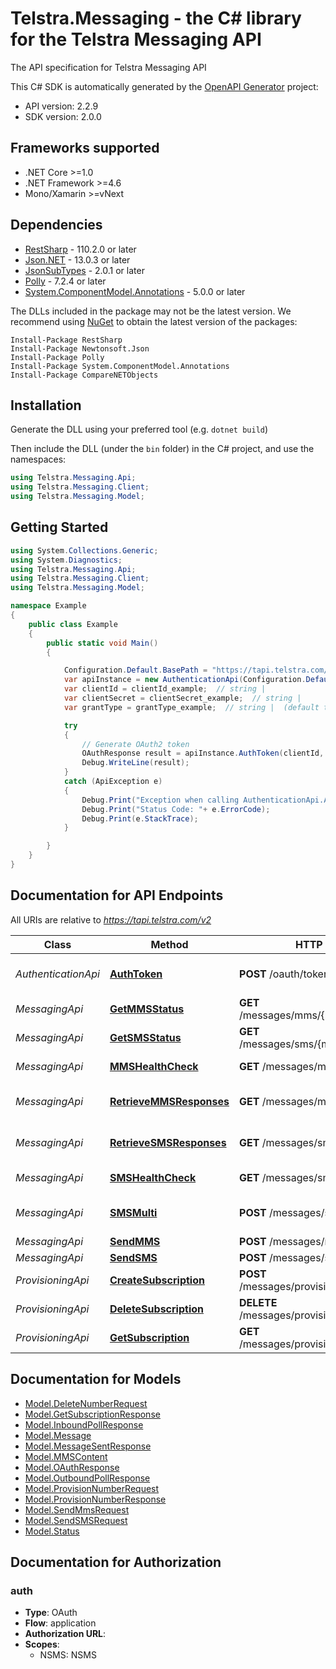 # Telstra.Messaging - the C# library for the Telstra Messaging API

The API specification for Telstra Messaging API

This C# SDK is automatically generated by the [OpenAPI Generator](https://openapi-generator.tech) project:

- API version: 2.2.9
- SDK version: 2.0.0

<a name="frameworks-supported"></a>
## Frameworks supported
- .NET Core >=1.0
- .NET Framework >=4.6
- Mono/Xamarin >=vNext

<a name="dependencies"></a>
## Dependencies

- [RestSharp](https://www.nuget.org/packages/RestSharp) - 110.2.0 or later
- [Json.NET](https://www.nuget.org/packages/Newtonsoft.Json/) - 13.0.3 or later
- [JsonSubTypes](https://www.nuget.org/packages/JsonSubTypes/) - 2.0.1 or later
- [Polly](https://www.nuget.org/packages/Polly/) - 7.2.4 or later
- [System.ComponentModel.Annotations](https://www.nuget.org/packages/System.ComponentModel.Annotations) - 5.0.0 or later

The DLLs included in the package may not be the latest version. We recommend using [NuGet](https://docs.nuget.org/consume/installing-nuget) to obtain the latest version of the packages:
```
Install-Package RestSharp
Install-Package Newtonsoft.Json
Install-Package Polly
Install-Package System.ComponentModel.Annotations
Install-Package CompareNETObjects
```

<a name="installation"></a>
## Installation
Generate the DLL using your preferred tool (e.g. `dotnet build`)

Then include the DLL (under the `bin` folder) in the C# project, and use the namespaces:
```csharp
using Telstra.Messaging.Api;
using Telstra.Messaging.Client;
using Telstra.Messaging.Model;
```
<a name="getting-started"></a>
## Getting Started

```csharp
using System.Collections.Generic;
using System.Diagnostics;
using Telstra.Messaging.Api;
using Telstra.Messaging.Client;
using Telstra.Messaging.Model;

namespace Example
{
    public class Example
    {
        public static void Main()
        {

            Configuration.Default.BasePath = "https://tapi.telstra.com/v2";
            var apiInstance = new AuthenticationApi(Configuration.Default);
            var clientId = clientId_example;  // string | 
            var clientSecret = clientSecret_example;  // string | 
            var grantType = grantType_example;  // string |  (default to "client_credentials")

            try
            {
                // Generate OAuth2 token
                OAuthResponse result = apiInstance.AuthToken(clientId, clientSecret, grantType);
                Debug.WriteLine(result);
            }
            catch (ApiException e)
            {
                Debug.Print("Exception when calling AuthenticationApi.AuthToken: " + e.Message );
                Debug.Print("Status Code: "+ e.ErrorCode);
                Debug.Print(e.StackTrace);
            }

        }
    }
}
```

<a name="documentation-for-api-endpoints"></a>
## Documentation for API Endpoints

All URIs are relative to *https://tapi.telstra.com/v2*

Class | Method | HTTP request | Description
------------ | ------------- | ------------- | -------------
*AuthenticationApi* | [**AuthToken**](docs/AuthenticationApi.md#authtoken) | **POST** /oauth/token | Generate OAuth2 token
*MessagingApi* | [**GetMMSStatus**](docs/MessagingApi.md#getmmsstatus) | **GET** /messages/mms/{messageid}/status | Get MMS Status
*MessagingApi* | [**GetSMSStatus**](docs/MessagingApi.md#getsmsstatus) | **GET** /messages/sms/{messageId}/status | Get SMS Status
*MessagingApi* | [**MMSHealthCheck**](docs/MessagingApi.md#mmshealthcheck) | **GET** /messages/mms/heathcheck | MMS Health Check
*MessagingApi* | [**RetrieveMMSResponses**](docs/MessagingApi.md#retrievemmsresponses) | **GET** /messages/mms | Retrieve MMS Responses
*MessagingApi* | [**RetrieveSMSResponses**](docs/MessagingApi.md#retrievesmsresponses) | **GET** /messages/sms | Retrieve SMS Responses
*MessagingApi* | [**SMSHealthCheck**](docs/MessagingApi.md#smshealthcheck) | **GET** /messages/sms/heathcheck | SMS Health Check
*MessagingApi* | [**SMSMulti**](docs/MessagingApi.md#smsmulti) | **POST** /messages/sms/multi | Send Multiple SMS
*MessagingApi* | [**SendMMS**](docs/MessagingApi.md#sendmms) | **POST** /messages/mms | Send MMS
*MessagingApi* | [**SendSMS**](docs/MessagingApi.md#sendsms) | **POST** /messages/sms | Send SMS
*ProvisioningApi* | [**CreateSubscription**](docs/ProvisioningApi.md#createsubscription) | **POST** /messages/provisioning/subscriptions | Create Subscription
*ProvisioningApi* | [**DeleteSubscription**](docs/ProvisioningApi.md#deletesubscription) | **DELETE** /messages/provisioning/subscriptions | Delete Subscription
*ProvisioningApi* | [**GetSubscription**](docs/ProvisioningApi.md#getsubscription) | **GET** /messages/provisioning/subscriptions | Get Subscription


<a name="documentation-for-models"></a>
## Documentation for Models

 - [Model.DeleteNumberRequest](docs/DeleteNumberRequest.md)
 - [Model.GetSubscriptionResponse](docs/GetSubscriptionResponse.md)
 - [Model.InboundPollResponse](docs/InboundPollResponse.md)
 - [Model.Message](docs/Message.md)
 - [Model.MessageSentResponse](docs/MessageSentResponse.md)
 - [Model.MMSContent](docs/MMSContent.md)
 - [Model.OAuthResponse](docs/OAuthResponse.md)
 - [Model.OutboundPollResponse](docs/OutboundPollResponse.md)
 - [Model.ProvisionNumberRequest](docs/ProvisionNumberRequest.md)
 - [Model.ProvisionNumberResponse](docs/ProvisionNumberResponse.md)
 - [Model.SendMmsRequest](docs/SendMmsRequest.md)
 - [Model.SendSMSRequest](docs/SendSMSRequest.md)
 - [Model.Status](docs/Status.md)


<a name="documentation-for-authorization"></a>
## Documentation for Authorization

<a name="auth"></a>
### auth

- **Type**: OAuth
- **Flow**: application
- **Authorization URL**: 
- **Scopes**: 
  - NSMS: NSMS

